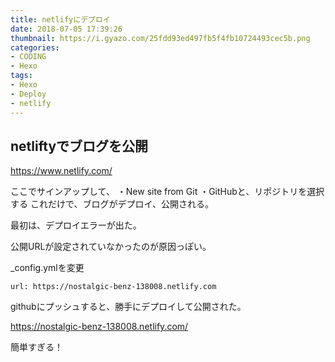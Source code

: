```yaml
---
title: netlifyにデプロイ
date: 2018-07-05 17:39:26
thumbnail: https://i.gyazo.com/25fdd93ed497fb5f4fb10724493cec5b.png
categories:
- CODING
- Hexo
tags:
- Hexo
- Deploy
- netlify
---
```

## netliftyでブログを公開

https://www.netlify.com/

ここでサインアップして、
・New site from Git
・GitHubと、リポジトリを選択する
これだけで、ブログがデプロイ、公開される。

最初は、デプロイエラーが出た。

公開URLが設定されていなかったのが原因っぽい。

_config.ymlを変更
```
url: https://nostalgic-benz-138008.netlify.com
```
githubにプッシュすると、勝手にデプロイして公開された。

https://nostalgic-benz-138008.netlify.com/

簡単すぎる！
